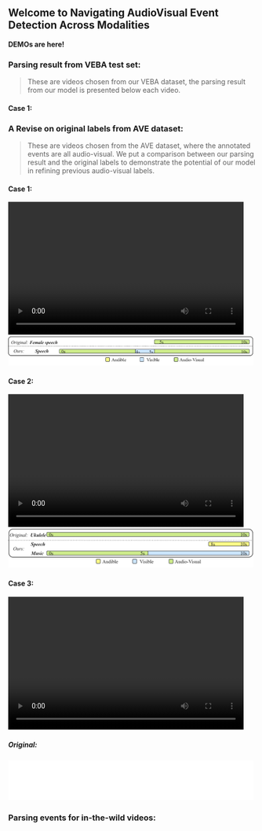 ## Welcome to Navigating AudioVisual Event Detection Across Modalities

**DEMOs are here!**

### Parsing result from VEBA test set: 
> These are videos chosen from our VEBA dataset, the parsing result from our model is presented below each video.

#### Case 1:



### A Revise on original labels from AVE dataset: 
> These are videos chosen from the AVE dataset, where the annotated events are all audio-visual. We put a comparison between our parsing result and the original labels to demonstrate the potential of our model in refining previous audio-visual labels.

#### Case 1:

<video width="480" height="270" controls>
    <source src="src/multimodal/AVE/0lFf-HP86Q0.mp4" type="video/mp4">
</video>
<img src="src/multimodal/AVE/0lFf-HP86Q0.jpg" alt="0lFf-HP86Q0" width="500" height="60"/>

#### Case 2:

<video width="480" height="270" controls>
    <source src="src/multimodal/AVE/16eUxQwxxbs.mp4" type="video/mp4">
</video>
<img src="src/multimodal/AVE/16eUxQwxxbs.jpg" alt="16eUxQwxxbs" width="500" height="80"/>

#### Case 3:

<video width="480" height="270" controls>
    <source src="src/multimodal/AVE/22olCB3wQaA.mp4" type="video/mp4">
</video>

##### Original:

<embed width="500" height="80" src="src/multimodal/AVE/22olCB3wQaA_ori.pdf"></embed>


### Parsing events for in-the-wild videos: 
